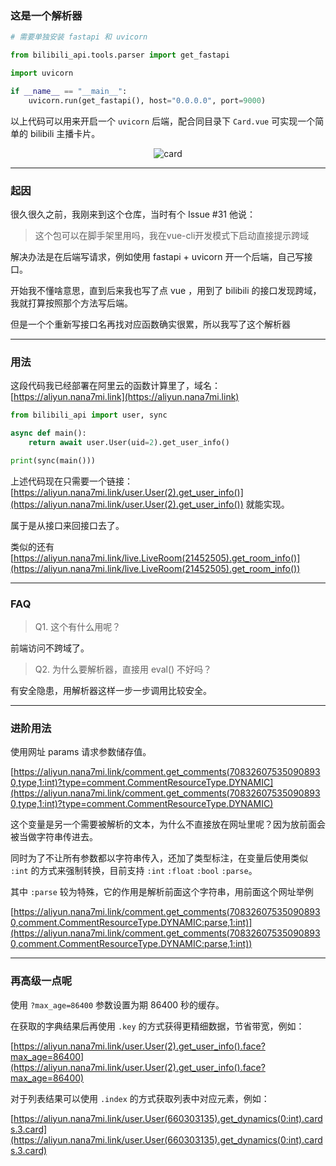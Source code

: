 ### 这是一个解析器

```python
# 需要单独安装 fastapi 和 uvicorn

from bilibili_api.tools.parser import get_fastapi

import uvicorn

if __name__ == "__main__":
    uvicorn.run(get_fastapi(), host="0.0.0.0", port=9000)
```

以上代码可以用来开启一个 `uvicorn` 后端，配合同目录下 `Card.vue` 可实现一个简单的 bilibili 主播卡片。

<div align="center">

![card](https://user-images.githubusercontent.com/41439182/216977177-5575ebcf-2596-4053-84e9-19b1d44c3f33.png)

</div>

---

### 起因

很久很久之前，我刚来到这个仓库，当时有个 Issue #31 他说：

> 这个包可以在脚手架里用吗，我在vue-cli开发模式下启动直接提示跨域

解决办法是在后端写请求，例如使用 fastapi + uvicorn 开一个后端，自己写接口。

开始我不懂啥意思，直到后来我也写了点 vue ，用到了 bilibili 的接口发现跨域，我就打算按照那个方法写后端。

但是一个个重新写接口名再找对应函数确实很累，所以我写了这个解析器

---

### 用法

这段代码我已经部署在阿里云的函数计算里了，域名：[https://aliyun.nana7mi.link](https://aliyun.nana7mi.link)

```python
from bilibili_api import user, sync

async def main():
    return await user.User(uid=2).get_user_info()

print(sync(main()))
```

上述代码现在只需要一个链接：[https://aliyun.nana7mi.link/user.User(2).get_user_info()](https://aliyun.nana7mi.link/user.User(2).get_user_info()) 就能实现。

属于是从接口来回接口去了。

类似的还有 [https://aliyun.nana7mi.link/live.LiveRoom(21452505).get_room_info()](https://aliyun.nana7mi.link/live.LiveRoom(21452505).get_room_info())

---

### FAQ

> Q1. 这个有什么用呢？

前端访问不跨域了。

> Q2. 为什么要解析器，直接用 eval() 不好吗？

有安全隐患，用解析器这样一步一步调用比较安全。

---

### 进阶用法

使用网址 params 请求参数储存值。

[https://aliyun.nana7mi.link/comment.get_comments(708326075350908930,type,1:int)?type=comment.CommentResourceType.DYNAMIC](https://aliyun.nana7mi.link/comment.get_comments(708326075350908930,type,1:int)?type=comment.CommentResourceType.DYNAMIC)

这个变量是另一个需要被解析的文本，为什么不直接放在网址里呢？因为放前面会被当做字符串传进去。

同时为了不让所有参数都以字符串传入，还加了类型标注，在变量后使用类似 `:int` 的方式来强制转换，目前支持 `:int` `:float` `:bool` `:parse`。

其中 `:parse` 较为特殊，它的作用是解析前面这个字符串，用前面这个网址举例

[https://aliyun.nana7mi.link/comment.get_comments(708326075350908930,comment.CommentResourceType.DYNAMIC:parse,1:int)](https://aliyun.nana7mi.link/comment.get_comments(708326075350908930,comment.CommentResourceType.DYNAMIC:parse,1:int))

---

### 再高级一点呢

使用 `?max_age=86400` 参数设置为期 86400 秒的缓存。

在获取的字典结果后再使用 `.key` 的方式获得更精细数据，节省带宽，例如：

[https://aliyun.nana7mi.link/user.User(2).get_user_info().face?max_age=86400](https://aliyun.nana7mi.link/user.User(2).get_user_info().face?max_age=86400)

对于列表结果可以使用 `.index` 的方式获取列表中对应元素，例如：

[https://aliyun.nana7mi.link/user.User(660303135).get_dynamics(0:int).cards.3.card](https://aliyun.nana7mi.link/user.User(660303135).get_dynamics(0:int).cards.3.card)


